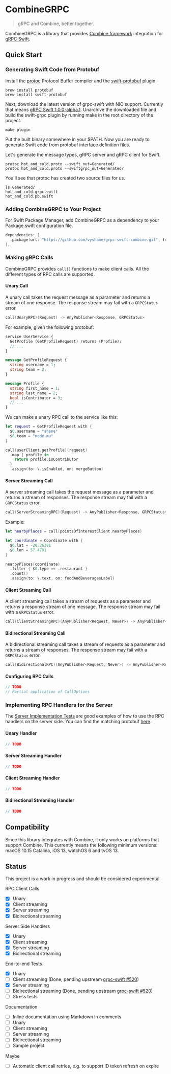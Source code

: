 # CombineGRPC

> gRPC and Combine, better together.

CombineGRPC is a library that provides [Combine framework](https://developer.apple.com/documentation/combine) integration for [gRPC Swift](https://github.com/grpc/grpc-swift).

## Quick Start

### Generating Swift Code from Protobuf

Install the [protoc](https://github.com/protocolbuffers/protobuf) Protocol Buffer compiler and the [swift-protobuf](https://github.com/apple/swift-protobuf) plugin.

```text
brew install protobuf
brew install swift-protobuf
```

Next, download the latest version of grpc-swift with NIO support. Currently that means [gRPC Swift 1.0.0-alpha.1](https://github.com/grpc/grpc-swift/releases/tag/1.0.0-alpha.1). Unarchive the downloaded file and build the swift-grpc plugin by running make in the root directory of the project.

```text
make plugin
```

Put the built binary somewhere in your $PATH. Now you are ready to generate Swift code from protobuf interface definition files.

Let's generate the message types, gRPC server and gRPC client for Swift.

```text
protoc hot_and_cold.proto --swift_out=Generated/
protoc hot_and_cold.proto --swiftgrpc_out=Generated/
```

You'll see that protoc has created two source files for us.

```text
ls Generated/
hot_and_cold.grpc.swift
hot_and_cold.pb.swift
```

### Adding CombineGRPC to Your Project

For Swift Package Manager, add CombineGRPC as a dependency to your Package.swift configuration file.

```swift
dependencies: [
  .package(url: "https://github.com/vyshane/grpc-swift-combine.git", from: "0.1.0"),
],
```

### Making gRPC Calls

CombineGRPC provides `call()` functions to make client calls. All the different types of RPC calls are supported.

#### Unary Call

A unary call takes the request message as a parameter and returns a stream of one response. The response stream may fail with a `GRPCStatus` error.

```swift
call(UnaryRPC)(Request) -> AnyPublisher<Response, GRPCStatus>
```

For example, given the following protobuf:

```protobuf
service UserService {
  GetProfile (GetProfileRequest) returns (Profile);
  // ...
}

message GetProfileRequest {
  string username = 1;
  string team = 2;
}

message Profile {
  string first_name = 1;
  string last_name = 2;
  bool isContributor = 3;
  // ...
}
```

We can make a unary RPC call to the service like this:

```swift
let request = GetProfileRequest.with {
  $0.username = "shane"
  $0.team = "node.mu"
}

call(userClient.getProfile)(request)
  .map { profile in
    return profile.isContributor
  }
  .assign(to: \.isEnabled, on: mergeButton)
```

#### Server Streaming Call

A server streaming call takes the request message as a parameter and returns a stream of responses. The response stream may fail with a `GRPCStatus` error.

```swift
call(ServerStreamingRPC)(Request) -> AnyPublisher<Response, GRPCStatus>
```

Example:

```swift
let nearbyPlaces = call(pointsOfInterestClient.nearbyPlaces)

let coordinate = Coordinate.with {
  $0.lat = -20.26381
  $0.lon = 57.4791
}

nearbyPlaces(coordinate)
  .filter { $0.type == .restaurant }
  .count()
  .assign(to: \.text, on: foodAndBeveragesLabel)
```

#### Client Streaming Call

A client streaming call takes a stream of requests as a parameter and returns a response stream of one message. The response stream may fail with a `GRPCStatus` error.

```swift
call(ClientStreamingRPC)(AnyPublisher<Request, Never>) -> AnyPublisher<Response, GRPCStatus>
```

#### Bidirectional Streaming Call

A bidirectional streaming call takes a stream of requests as a parameter and returns a stream of responses. The response stream may fail with a `GRPCStatus` error.

```swift
call(BidirectionalRPC)(AnyPublisher<Request, Never>) -> AnyPublisher<Response, GRPCStatus>
```

#### Configuring RPC Calls

```swift
// TODO
// Partial application of CallOptions
```

### Implementing RPC Handlers for the Server

The [Server Implementation Tests](Tests/CombineGRPCTests/Server%20Implementations) are good examples of how to use the RPC handlers on the server side. You can find the matching protobuf [here](Tests/Protobuf/test_scenarios.proto).

#### Unary Handler

```swift
// TODO
```

#### Server Streaming Handler

```swift
// TODO
```

#### Client Streaming Handler

```swift
// TODO
```

#### Bidirectional Streaming Handler

```swift
// TODO
```

## Compatibility

Since this library integrates with Combine, it only works on platforms that support Combine. This currently means the following minimum versions: macOS 10.15 Catalina, iOS 13, watchOS 6 and tvOS 13.

## Status

This project is a work in progress and should be considered experimental.

RPC Client Calls

- [x] Unary
- [x] Client streaming
- [x] Server streaming
- [x] Bidirectional streaming

Server Side Handlers

- [x] Unary
- [x] Client streaming
- [x] Server streaming
- [x] Bidirectional streaming

End-to-end Tests

- [x] Unary
- [ ] Client streaming (Done, pending upstream [grpc-swift #520](https://github.com/grpc/grpc-swift/issues/520))
- [x] Server streaming
- [ ] Bidirectional streaming (Done, pending upstream [grpc-swift #520](https://github.com/grpc/grpc-swift/issues/520))
- [ ] Stress tests

Documentation

- [ ] Inline documentation using Markdown in comments
- [ ] Unary
- [ ] Client streaming
- [ ] Server streaming
- [ ] Bidirectional streaming
- [ ] Sample project

Maybe

- [ ] Automatic client call retries, e.g. to support ID token refresh on expire
